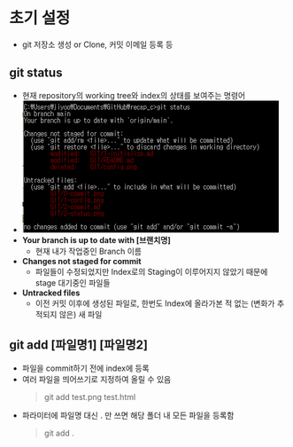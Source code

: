 # 초기 설정

- git 저장소 생성 or Clone, 커밋 이메일 등록 등

## git status

- 현재 repository의 working tree와 index의 상태를 보여주는 명령어
- ![status](2-status.png)
- **Your branch is up to date with [브랜치명]**
  - 현재 내가 작업중인 Branch 이름
- **Changes not staged for commit**
  - 파일들이 수정되었지만 Index로의 Staging이 이루어지지 않았기 때문에 stage 대기중인 파일들
- **Untracked files**
  - 이전 커밋 이후에 생성된 파일로, 한번도 Index에 올라가본 적 없는 (변화가 추적되지 않은) 새 파일

## git add [파일명1] [파일명2]

- 파일을 commit하기 전에 index에 등록
- 여러 파일을 띄어쓰기로 지정하여 올릴 수 있음
  > git add test.png test.html
- 파라미터에 파일명 대신 . 만 쓰면 해당 폴더 내 모든 파일을 등록함
  > git add .
